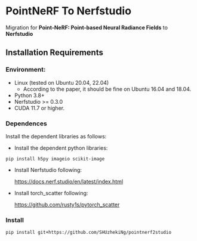 # PointNeRF To Nerfstudio

Migration for **Point-NeRF: Point-based Neural Radiance Fields** to **Nerfstudio**

## Installation Requirements

### Environment:

- Linux (tested on Ubuntu 20.04, 22.04)
  -  According to the paper, it should be fine on Ubuntu 16.04 and 18.04.
- Python 3.8+
- Nerfstudio >= 0.3.0
- CUDA 11.7 or higher.

### Dependences

Install the dependent libraries as follows:

- Install the dependent python libraries:

```
pip install h5py imageio scikit-image
```

- Install Nerfstudio following: 

  https://docs.nerf.studio/en/latest/index.html

- Install torch_scatter following:
  
  https://github.com/rusty1s/pytorch_scatter

### Install
```
pip install git+https://github.com/SHUzhekiNg/pointnerf2studio
```

## 
